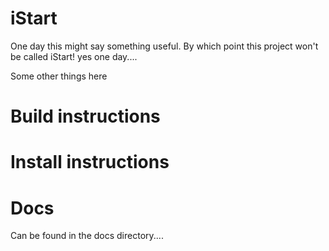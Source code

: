 iStart
======

One day this might say something useful. By which point this project won't be called iStart!
yes one day....

Some other things here

Build instructions
==================

Install instructions
====================

Docs
====

Can be found in the docs directory....
